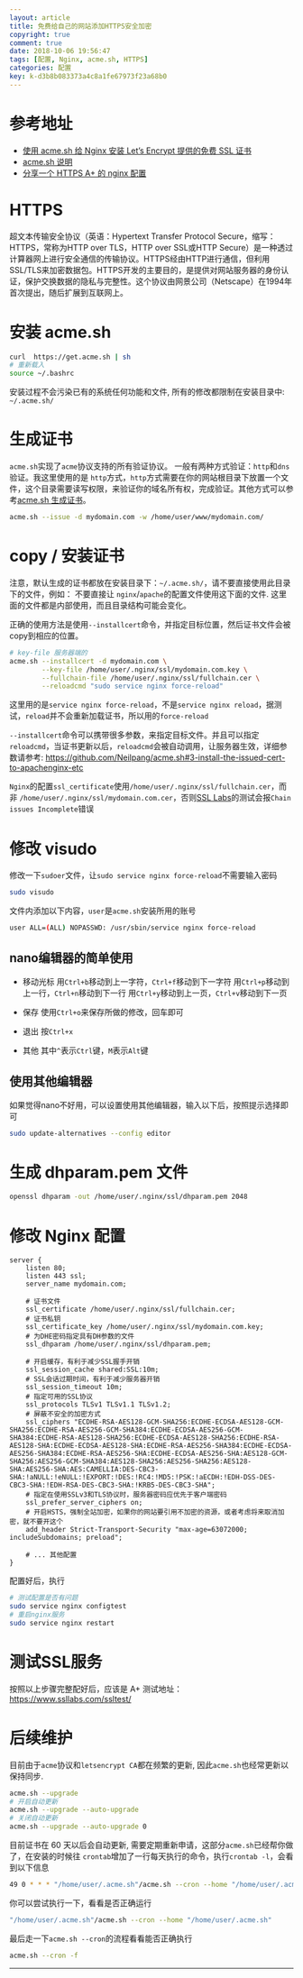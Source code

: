 ```yaml
---
layout: article
title: 免费给自己的网站添加HTTPS安全加密
copyright: true
comment: true
date: 2018-10-06 19:56:47
tags: [配置, Nginx, acme.sh, HTTPS]
categories: 配置
key: k-d3b8b083373a4c8a1fe67973f23a68b0
---
```


参考地址
======

- [使用 acme.sh 给 Nginx 安装 Let’s Encrypt 提供的免费 SSL 证书](https://ruby-china.org/topics/31983)
- [acme.sh 说明](https://github.com/Neilpang/acme.sh/wiki/%E8%AF%B4%E6%98%8E)
- [分享一个 HTTPS A+ 的 nginx 配置](https://www.textarea.com/zhicheng/fenxiang-yige-https-a-di-nginx-peizhi-320/)


HTTPS
=======
超文本传输安全协议（英语：Hypertext Transfer Protocol Secure，缩写：HTTPS，常称为HTTP over TLS，HTTP over SSL或HTTP Secure）是一种透过计算器网上进行安全通信的传输协议。HTTPS经由HTTP进行通信，但利用SSL/TLS来加密数据包。HTTPS开发的主要目的，是提供对网站服务器的身份认证，保护交换数据的隐私与完整性。这个协议由网景公司（Netscape）在1994年首次提出，随后扩展到互联网上。

<!-- more -->

安装 acme.sh
======

``` bash
curl  https://get.acme.sh | sh
# 重新载入
source ~/.bashrc
```

安装过程不会污染已有的系统任何功能和文件, 所有的修改都限制在安装目录中: `~/.acme.sh/`

生成证书
======
`acme.sh`实现了`acme`协议支持的所有验证协议。 一般有两种方式验证：`http`和`dns`验证。我这里使用的是 `http`方式，`http`方式需要在你的网站根目录下放置一个文件，这个目录需要读写权限，来验证你的域名所有权，完成验证。其他方式可以参考[acme.sh 生成证书](https://github.com/Neilpang/acme.sh/wiki/%E8%AF%B4%E6%98%8E#2-%E7%94%9F%E6%88%90%E8%AF%81%E4%B9%A6)。

``` bash
acme.sh --issue -d mydomain.com -w /home/user/www/mydomain.com/
```

copy / 安装证书
======
注意，默认生成的证书都放在安装目录下：`~/.acme.sh/`，请不要直接使用此目录下的文件，例如： 不要直接让 `nginx`/`apache`的配置文件使用这下面的文件. 这里面的文件都是内部使用，而且目录结构可能会变化。

正确的使用方法是使用`--installcert`命令，并指定目标位置，然后证书文件会被copy到相应的位置。

``` bash
# key-file 服务器端的
acme.sh --installcert -d mydomain.com \
        --key-file /home/user/.nginx/ssl/mydomain.com.key \
        --fullchain-file /home/user/.nginx/ssl/fullchain.cer \
        --reloadcmd "sudo service nginx force-reload"
```

这里用的是`service nginx force-reload`，不是`service nginx reload`，据测试，`reload`并不会重新加载证书，所以用的`force-reload`

`--installcert`命令可以携带很多参数，来指定目标文件。并且可以指定`reloadcmd`，当证书更新以后，`reloadcmd`会被自动调用，让服务器生效，详细参数请参考: https://github.com/Neilpang/acme.sh#3-install-the-issued-cert-to-apachenginx-etc

`Nginx`的配置`ssl_certificate`使用`/home/user/.nginx/ssl/fullchain.cer`，而非 `/home/user/.nginx/ssl/mydomain.com.cer`，否则[SSL Labs](https://www.ssllabs.com/ssltest/)的测试会报`Chain issues Incomplete`错误

修改 visudo
======

修改一下`sudoer`文件，让`sudo service nginx force-reload`不需要输入密码

``` bash
sudo visudo
```

文件内添加以下内容，`user`是`acme.sh`安装所用的账号
``` bash
user ALL=(ALL) NOPASSWD: /usr/sbin/service nginx force-reload
```

nano编辑器的简单使用
------

- 移动光标
用`Ctrl+b`移动到上一字符，`Ctrl+f`移动到下一字符
用`Ctrl+p`移动到上一行，`Ctrl+n`移动到下一行
用`Ctrl+y`移动到上一页，`Ctrl+v`移动到下一页

- 保存
使用`Ctrl+o`来保存所做的修改，回车即可

- 退出
按`Ctrl+x`

- 其他
其中`^`表示`Ctrl`键，`M`表示`Alt`键

使用其他编辑器
------
如果觉得nano不好用，可以设置使用其他编辑器，输入以下后，按照提示选择即可

```bash
sudo update-alternatives --config editor
```

生成 dhparam.pem 文件
======

```bash
openssl dhparam -out /home/user/.nginx/ssl/dhparam.pem 2048
```

修改 Nginx 配置
======

``` nginx
server {
    listen 80;
    listen 443 ssl;
    server_name mydomain.com;

    # 证书文件
    ssl_certificate /home/user/.nginx/ssl/fullchain.cer;
    # 证书私钥
    ssl_certificate_key /home/user/.nginx/ssl/mydomain.com.key;
    # 为DHE密码指定具有DH参数的文件
    ssl_dhparam /home/user/.nginx/ssl/dhparam.pem;

    # 开启缓存，有利于减少SSL握手开销
    ssl_session_cache shared:SSL:10m;
    # SSL会话过期时间，有利于减少服务器开销
    ssl_session_timeout 10m;
    # 指定可用的SSL协议
    ssl_protocols TLSv1 TLSv1.1 TLSv1.2;
    # 屏蔽不安全的加密方式
    ssl_ciphers "ECDHE-RSA-AES128-GCM-SHA256:ECDHE-ECDSA-AES128-GCM-SHA256:ECDHE-RSA-AES256-GCM-SHA384:ECDHE-ECDSA-AES256-GCM-SHA384:ECDHE-RSA-AES128-SHA256:ECDHE-ECDSA-AES128-SHA256:ECDHE-RSA-AES128-SHA:ECDHE-ECDSA-AES128-SHA:ECDHE-RSA-AES256-SHA384:ECDHE-ECDSA-AES256-SHA384:ECDHE-RSA-AES256-SHA:ECDHE-ECDSA-AES256-SHA:AES128-GCM-SHA256:AES256-GCM-SHA384:AES128-SHA256:AES256-SHA256:AES128-SHA:AES256-SHA:AES:CAMELLIA:DES-CBC3-SHA:!aNULL:!eNULL:!EXPORT:!DES:!RC4:!MD5:!PSK:!aECDH:!EDH-DSS-DES-CBC3-SHA:!EDH-RSA-DES-CBC3-SHA:!KRB5-DES-CBC3-SHA";
    # 指定在使用SSLv3和TLS协议时，服务器密码应优先于客户端密码
    ssl_prefer_server_ciphers on;
    # 开启HSTS，强制全站加密，如果你的网站要引用不加密的资源，或者考虑将来取消加密，就不要开这个
    add_header Strict-Transport-Security "max-age=63072000; includeSubdomains; preload";

    # ... 其他配置
}
```

配置好后，执行
``` bash
# 测试配置是否有问题
sudo service nginx configtest
# 重启nginx服务
sudo service nginx restart
```

测试SSL服务
======
按照以上步骤完整配好后，应该是 A+
测试地址：https://www.ssllabs.com/ssltest/

后续维护
======

目前由于`acme`协议和`letsencrypt CA`都在频繁的更新, 因此`acme.sh`也经常更新以保持同步.

``` bash
acme.sh --upgrade
# 开启自动更新
acme.sh --upgrade --auto-upgrade
# 关闭自动更新
acme.sh --upgrade --auto-upgrade 0
```

目前证书在 60 天以后会自动更新, 需要定期重新申请，这部分`acme.sh`已经帮你做了，在安装的时候往 `crontab`增加了一行每天执行的命令，执行`crontab -l`，会看到以下信息

``` bash
49 0 * * * "/home/user/.acme.sh"/acme.sh --cron --home "/home/user/.acme.sh" > /dev/null
```

你可以尝试执行一下，看看是否正确运行
``` bash
"/home/user/.acme.sh"/acme.sh --cron --home "/home/user/.acme.sh"
```

最后走一下`acme.sh --cron`的流程看看能否正确执行
``` bash
acme.sh --cron -f
```

---